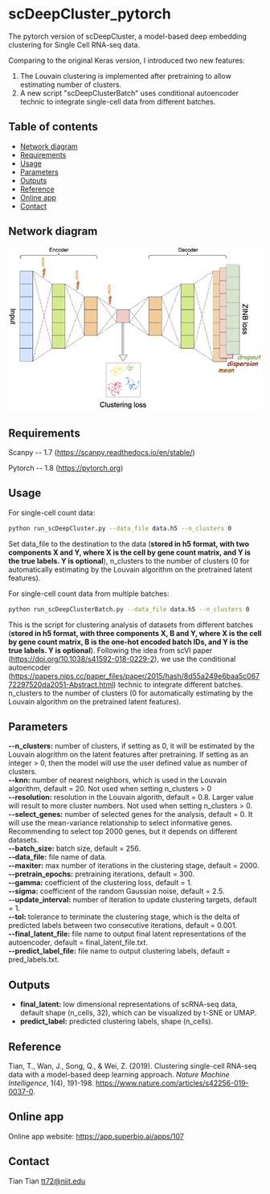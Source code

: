 # scDeepCluster_pytorch


The pytorch version of scDeepCluster, a model-based deep embedding clustering for Single Cell RNA-seq data. <br/>

Comparing to the original Keras version, I introduced two new features:<br/>
1. The Louvain clustering is implemented after pretraining to allow estimating number of clusters.<br/>
2. A new script "scDeepClusterBatch" uses conditional autoencoder technic to integrate single-cell data from different batches.<br/>

## Table of contents
- [Network diagram](#diagram)
- [Requirements](#requirements)
- [Usage](#usage)
- [Parameters](#parameters)
- [Outputs](#outputs)
- [Reference](#reference)
- [Online app](#app)
- [Contact](#contact)

## <a name="diagram"></a>Network diagram
![alt text](https://github.com/ttgump/scDeepCluster_pytorch/blob/main/network.png?raw=True)

## <a name="requirements"></a>Requirements

Scanpy -- 1.7 (https://scanpy.readthedocs.io/en/stable/)

Pytorch -- 1.8 (https://pytorch.org)

## <a name="usage"></a>Usage

For single-cell count data:

```sh
python run_scDeepCluster.py --data_file data.h5 --n_clusters 0
```

Set data_file to the destination to the data (**stored in h5 format, with two components X and Y, where X is the cell by gene count matrix, and Y is the true labels. Y is optional**), n_clusters to the number of clusters (0 for automatically estimating by the Louvain algorithm on the pretrained latent features).

For single-cell count data from multiple batches:

```sh
python run_scDeepClusterBatch.py --data_file data.h5 --n_clusters 0
```

This is the script for clustering analysis of datasets from different batches (**stored in h5 format, with three components X, B and Y, where X is the cell by gene count matrix, B is the one-hot encoded batch IDs, and Y is the true labels. Y is optional**). Following the idea from scVI paper (https://doi.org/10.1038/s41592-018-0229-2), we use the conditional autoencoder (https://papers.nips.cc/paper_files/paper/2015/hash/8d55a249e6baa5c06772297520da2051-Abstract.html) technic to integrate different batches. n_clusters to the number of clusters (0 for automatically estimating by the Louvain algorithm on the pretrained latent features).

## <a name="parameters"></a>Parameters

**--n_clusters:** number of clusters, if setting as 0, it will be estimated by the Louvain alogrithm on the latent features after pretraining. If setting as an integer > 0, then the model will use the user defined value as number of clusters.<br/>
**--knn:** number of nearest neighbors, which is used in the Louvain algorithm, default = 20. Not used when setting n_clusters > 0<br/>
**--resolution:** resolution in the Louvain algorith, default = 0.8. Larger value will result to more cluster numbers. Not used when setting n_clusters > 0.<br/>
**--select_genes:** number of selected genes for the analysis, default = 0. It will use the mean-variance relationship to select informative genes. Recommending to select top 2000 genes, but it depends on different datasets.<br/>
**--batch_size:** batch size, default = 256.<br/>
**--data_file:** file name of data.<br/>
**--maxiter:** max number of iterations in the clustering stage, default = 2000.<br/>
**--pretrain_epochs:** pretraining iterations, default = 300.<br/>
**--gamma:** coefficient of the clustering loss, default = 1.<br/>
**--sigma:** coefficient of the random Gaussian noise, default = 2.5.<br/>
**--update_interval:** number of iteration to update clustering targets, default = 1.<br/>
**--tol:** tolerance to terminate the clustering stage, which is the delta of predicted labels between two consecutive iterations, default = 0.001.<br/>
**--final_latent_file:** file name to output final latent representations of the autoencoder, default = final_latent_file.txt.<br/>
**--predict_label_file:** file name to output clustering labels, default = pred_labels.txt.<br/>

## <a name="outputs"></a>Outputs

- **final_latent:** low dimensional representations of scRNA-seq data, default shape (n_cells, 32), which can be visualized by t-SNE or UMAP.<br/>
- **predict_label:** predicted clustering labels, shape (n_cells).<br/>

## <a name="reference"></a>Reference

Tian, T., Wan, J., Song, Q., & Wei, Z. (2019). Clustering single-cell RNA-seq data with a model-based deep learning approach. *Nature Machine Intelligence*, 1(4), 191-198. https://www.nature.com/articles/s42256-019-0037-0.

## <a name="app"></a>Online app

Online app website: https://app.superbio.ai/apps/107

## <a name="contact"></a>Contact

Tian Tian tt72@njit.edu
